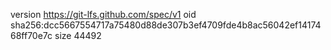 version https://git-lfs.github.com/spec/v1
oid sha256:dcc5667554717a75480d88de307b3ef4709fde4b8ac56042ef1417468ff70e7c
size 44492
